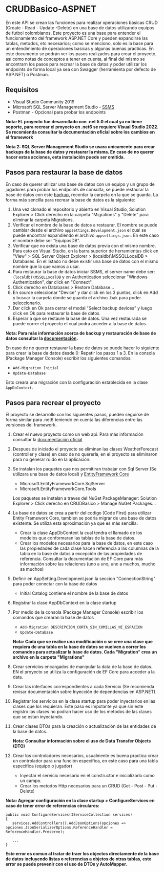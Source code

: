 # CRUDBasico-ASPNET
En este API se crean las funciones para realizar operaciones básicas CRUD (Create - Read - Update -Delete) en una base de datos utilizando equipos de futbol colombianos. Este proyecto es una base para entender el funcionamiento del framework ASP.NET Core y pueden expandirse las tablas, metodos, etc necesarios; como se menciono, solo es la base para un entendimiento de operaciones basicas y algunas buenas practicas.
En este documento se podrán ver los pasos realizados para crear el proyecto, así como notas de conceptos a tener en cuenta, al final del mismo se encontrarn los pasos para recrear la base de datos y poder utilizar los endpoints de forma local ya sea con Swagger (herramienta por defecto de ASP.NET) o Postman.

## Requisitos
- Visual Studio Community 2019
- Microsoft SQL Server Management Studio - [SSMS](https://learn.microsoft.com/en-us/sql/ssms/download-sql-server-management-studio-ssms?view=sql-server-ver16)
- Postman - Opcional para probar los endpoints

**Nota: EL proyecto fue desarrollado con .net 5.0 el cual ya no tiene soporte, para recrear el proyecto en .net6 se requiere Visual Studio 2022. Se recomienda consultar la documentación oficial sobre los cambios en el framework**

**Nota 2: SQL Server Management Studio se usara unicamente para crear backups de la base de datos y restaurar la misma. En caso de no querer hacer estas acciones, esta instalación puede ser omitida.**

## Pasos para restaurar la base de datos
En caso de querer utilizar una base de datos con un equipo y un grupo de jugadores para probar los endpoints de consulta, se puede restaurar la base de datos con este [backup](https://mega.nz/file/5WZEnKDQ#xgclYyYV-sUvT5uzdi_jDceaDZB_vFhzPWZSyaFVZlk), recordar la carpeta en la que se guarda.
La forma más sencilla para recrear la base de datos es la siguiente:
1. Una vez clonado el repositorio y abierto en Visual Studio, Solution Explorer > Click derecho en la carpeta "Migrations" y "Delete" para eliminar la carpeta Migrations.
2. Verificar el nombre de la base de datos a restaurar. El nombre se puede cambiar desde el archivo ```appsettings.Development.json``` el cual se puede encontrar expandiendo el archivo ```appsettings.json```. En este caso el nombre debe ser "EquiposDB".
3. Verificar que no exista una base de datos previa con el mismo nombre. Para esto en Visual Studio, en la barra superior de herramientas click en "View" > SQL Server Object Explorer > (localdb)\MSSQLLocalDB > Databases. En el listado no debe existir una base de datos con el mismo nombre que la que vamos a usar.
4. Para restaurar la base de datos iniciar SSMS, el server name debe ser: ```(localdb)\MSSQLLocalDB``` y en Authentication seleccionar "Windows Authentication", dar click en "Connect".
6. Click derecho en Databases > Restore Database...
7. En source seleccionar "Device" y dar click en los 3 puntos, click en Add y buscar la carpeta donde se guardo el archivo .bak para poder seleccionarlo.
8. Dar click en Ok para cerrar el modal "Select backup devices" y luego click en Ok para restaurar la base de datos.
9. Esperar a que se restaure la base de datos. Una vez restaurada se puede correr el proyecto el cual podra acceder a la base de datos.

**Nota: Para más información acerca de backup y restauración de base de datos consultar la [documentación](https://learn.microsoft.com/en-us/sql/relational-databases/backup-restore/quickstart-backup-restore-database?view=sql-server-ver16).**

En caso de no querer restaurar la base de datos se puede hacer lo siguiente para crear la base de datos desde 0:
Repetir los pasos 1 a 3.
En la consola (Package Manager Console) escribir los siguientes comandos:
   - ```Add-Migration Initial```
   - ```Update-Database```
   
Esto creara una migración con la configuración establecida en la clase ```AppDbContext```.

## Pasos para recrear el proyecto
El proyecto se desarrollo con los siguientes pasos, pueden seguirse de forma similar para .net6 teniendo en cuenta las diferencias entre las versiones del framework.
1. Crear el nuevo proyecto como un web api. Para más información consultar la [documentación oficial](https://learn.microsoft.com/es-es/aspnet/core/tutorials/first-web-api?view=aspnetcore-6.0&tabs=visual-studio)
2. Despues de iniciado el proyecto se eliminan las clases WeatherForecast (controller y clase) en caso de no quererla, en el proyecto se eliminaron para no generar ruido en la aplicación.
3. Se instalan los paquetes que nos permitiran trabajar con Sql Server (Se utilizara una base de datos local) y [EntityFramework Core](https://www.entityframeworktutorial.net/efcore/entity-framework-core.aspx)
   - Microsoft.EntityFrameworkCore.SqlServer
   - Microsoft.EntityFrameworkCore.Tools

   Los paquetes se instalan a traves del NuGet PackageManager: Solution Explorer > Click derecho en CRUDBasico > Manage NuGet Packages...
4. La base de datos se crea a partir del codigo (Code First) para utilizar Entity Framework Core, tambien se podria migrar de una base de datos existente. Se utiliza esta aproximación ya que es más sencilla.
   - Crear la clase AppDbContext la cual tendra el llamado de los modelos que conformaran las tablas de la base de datos.
   - Crear los modelos necesarios para la base de datos, en este caso las propiedades de cada clase hacen referencia a las columnas de la tabla en la base de datos a excepción de las propiedades de referencia. Consultar la documentación de EF Core para más información sobre las relaciones (uno a uno, uno a muchos, mucho sa muchos)
5. Definir en AppSetting.Development.json la seccion "ConnectionString" para poder conectar con la base de datos
   - Initial Catalog contiene el nombre de la base de datos
6. Registrar la clase AppDbContext en la clase startup
7. Por medio de la consola (Package Manager Console) escribir los comandos que crearan la base de datos
   - ```Add-Migration DESCRIPCION_CORTA_SIN_COMILLAS_NI_ESPACION```
   - ```Update-Database```
   
   **Nota: Cada que se realice una modificación o se cree una clase que requiera de una tabla en la base de datos se vuelven a correr los comandos para actualizar la base de datos. Cada "Migration" crea un archivo en la carpeta "Migrations"**
8. Crear servicios encargados de manipular la data de la base de datos. EN el proyecto se utiliza la configuración de EF Core para acceder a la data.
9. Crear las interfaces correspondientes a cada Servicio (Se recomienda revisar documentación sobre Inyección de dependencias en ASP.NET).
10. Registrar los servicios en la clase startup para poder inyectarlos en las clases que los requieran. Este paso es impotante ya que sin este registro las clases no podran hacer uso de los metodos de las clases que se estan inyectando.
11. Crear clases DTOs para la creación o actualización de las entidades de la base de datos.

    **Nota: Consultar información sobre el uso de Data Transfer Objects (DTO)**
12. Crear los controladores necesarios, usualmente es buena practica crear un controlador para una función especifica, en este caso para una tabla especifica (equipo o jugador)
    - Inyectar el servicio necesario en el constructor e inicializarlo como un campo.
    - Crear los metodos Http necesarios para un CRUD (Get - Post - Put - Delete)

**Nota: Agregar configuración en la clase startup > ConfigureServices en caso de tener error de referencias circulares:**

```
public void ConfigureServices(IServiceCollection services)
{
   services.AddControllers().AddJsonOptions(opciones => opciones.JsonSerializerOptions.ReferenceHandler = ReferenceHandler.Preserve);
   
   ...
}
```

**Este error es comun al tratar de traer los objectos directamente de la base de datos incluyendo listas o referencias a objetos de otras tablas, este error se puede prevenir con el uso de DTOs y AutoMapper.**
